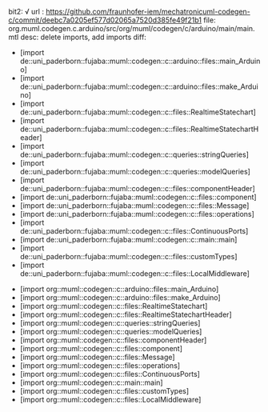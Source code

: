 bit2: √
url : https://github.com/fraunhofer-iem/mechatronicuml-codegen-c/commit/deebc7a0205ef577d02065a7520d385fe49f21b1
file: org.muml.codegen.c.arduino/src/org/muml/codegen/c/arduino/main/main.mtl
desc: delete imports, add imports
diff: 

- [import de::uni_paderborn::fujaba::muml::codegen::c::arduino::files::main_Arduino]
- [import de::uni_paderborn::fujaba::muml::codegen::c::arduino::files::make_Arduino]
- [import de::uni_paderborn::fujaba::muml::codegen::c::files::RealtimeStatechart]
- [import de::uni_paderborn::fujaba::muml::codegen::c::files::RealtimeStatechartHeader]
- [import de::uni_paderborn::fujaba::muml::codegen::c::queries::stringQueries]
- [import de::uni_paderborn::fujaba::muml::codegen::c::queries::modelQueries]
- [import de::uni_paderborn::fujaba::muml::codegen::c::files::componentHeader]
- [import de::uni_paderborn::fujaba::muml::codegen::c::files::component]
- [import de::uni_paderborn::fujaba::muml::codegen::c::files::Message]
- [import de::uni_paderborn::fujaba::muml::codegen::c::files::operations]
- [import de::uni_paderborn::fujaba::muml::codegen::c::files::ContinuousPorts]
- [import de::uni_paderborn::fujaba::muml::codegen::c::main::main]
- [import de::uni_paderborn::fujaba::muml::codegen::c::files::customTypes]
- [import de::uni_paderborn::fujaba::muml::codegen::c::files::LocalMiddleware]
+ [import org::muml::codegen::c::arduino::files::main_Arduino]
+ [import org::muml::codegen::c::arduino::files::make_Arduino]
+ [import org::muml::codegen::c::files::RealtimeStatechart]
+ [import org::muml::codegen::c::files::RealtimeStatechartHeader]
+ [import org::muml::codegen::c::queries::stringQueries]
+ [import org::muml::codegen::c::queries::modelQueries]
+ [import org::muml::codegen::c::files::componentHeader]
+ [import org::muml::codegen::c::files::component]
+ [import org::muml::codegen::c::files::Message]
+ [import org::muml::codegen::c::files::operations]
+ [import org::muml::codegen::c::files::ContinuousPorts]
+ [import org::muml::codegen::c::main::main]
+ [import org::muml::codegen::c::files::customTypes]
+ [import org::muml::codegen::c::files::LocalMiddleware]

